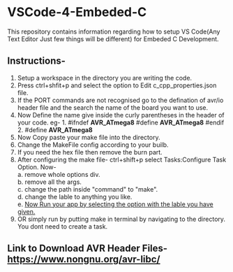 # VSCode-4-Embeded-C
This repository contains information regarding how to setup VS Code(Any Text Editor Just few things will be different) for Embeded C Development.

## Instructions-
  1. Setup a workspace in the directory you are writing the code.
  2. Press ctrl+shfit+p and select the option to Edit c_cpp_properties.json file.
  3. If the PORT commands are not recognised go to the defination of avr/io header file
     and the search the name of the board you want to use. 
  4. Now Define the name give inside the curly parentheses in the header of your code.
      eg- 1. #ifndef __AVR_ATmega8__
                #define __AVR_ATmega8__
             #endif
          2. #define __AVR_ATmega8__
  5. Now Copy paste your make file into the directory.
  6. Change the MakeFile config according to your builb. 
  7. If you need the hex file then remove the burn part.
  8. After configuring the make file- ctrl+shift+p select Tasks:Configure Task Option.
      Now-                                                                                        
        a. remove whole options div.             
        b. remove all the args.                         
        c. change the path inside "command" to "make".                                    
        d. change the lable to anything you like.                                             
        e. <u>Now Run your app by selecting the option with the lable you have given.</u>          
  9. OR simply run by putting make in terminal by navigating to the directory. You dont need to create a task.

## Link to Download AVR Header Files- https://www.nongnu.org/avr-libc/

